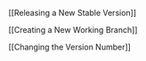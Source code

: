 [[Releasing a New Stable Version]]

[[Creating a New Working Branch]]

[[Changing the Version Number]]